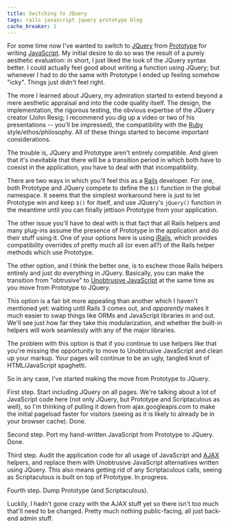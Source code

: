 ```yaml
---
title: Switching to JQuery
tags: rails javascript jquery prototype blog
cache_breaker: 1
---
```


For some time now I've wanted to switch to [JQuery](/wiki/JQuery) from [Prototype](/wiki/Prototype) for writing [JavaScript](/wiki/JavaScript). My initial desire to do so was the result of a purely aesthetic evaluation: in short, I just liked the look of the JQuery syntax better. I could actually feel good about writing a function using JQuery; but whenever I had to do the same with Prototype I ended up feeling somehow "icky". Things just didn't feel right.

The more I learned about JQuery, my admiration started to extend beyond a mere aesthetic appraisal and into the code quality itself. The design, the implementation, the rigorous testing, the obvious expertise of the JQuery creator (John Resig; I recommend you dig up a video or two of his presentations -- you'll be impressed), the compatibility with the [Ruby](/wiki/Ruby) style/ethos/philosophy. All of these things started to become important considerations.

The trouble is, JQuery and Prototype aren't entirely compatible. And given that it's inevitable that there will be a transition period in which both have to coexist in the application, you have to deal with that incompatibility.

There are two ways in which you'll feel this as a [Rails](/wiki/Rails) developer. For one, both Prototype and JQuery compete to define the `$()` function in the global namespace. It seems that the simplest workaround here is just to let Prototype win and keep `$()` for itself, and use JQuery's `jQuery()` function in the meantime until you can finally jettison Prototype from your application.

The other issue you'll have to deal with is that fact that all Rails helpers and many plug-ins assume the presence of Prototype in the application and do their stuff using it. One of your options here is using [jRails](/wiki/jRails), which provides compatibility overrides of pretty much all (or even all?) of the Rails helper methods which use Prototype.

The other option, and I think the better one, is to eschew those Rails helpers entirely and just do everything in JQuery. Basically, you can make the transition from "obtrusive" to [Unobtrusive JavaScript](/wiki/Unobtrusive_JavaScript) at the same time as you move from Prototype to JQuery.

This option is a fair bit more appealing than another which I haven't mentioned yet: waiting until Rails 3 comes out, and *apparently* makes it much easier to swap things like ORMs and JavaScript libraries in and out. We'll see just how far they take this modularization, and whether the built-in helpers will work seamlessly with any of the major libraries.

The problem with this option is that if you continue to use helpers like that you're missing the opportunity to move to Unobtrusive JavaScript and clean up your markup. Your pages will continue to be an ugly, tangled knot of HTML/JavaScript spaghetti.

So in any case, I've started making the move from Prototype to JQuery.

First step. Start including JQuery on all pages. We're talking about a lot of JavaScript code here (not only JQuery, but Prototype and Scriptaculous as well), so I'm thinking of pulling it down from ajax.googleapis.com to make the initial pageload faster for visitors (seeing as it is likely to already be in your browser cache). Done.

Second step. Port my hand-written JavaScript from Prototype to JQuery. Done.

Third step. Audit the application code for all usage of JavaScript and [AJAX](/wiki/AJAX) helpers, and replace them with Unobtrusive JavaScript alternatives written using JQuery. This also means getting rid of any Scriptaculous calls, seeing as Scriptaculous is built on top of Prototype. In progress.

Fourth step. Dump Prototype (and Scriptaculous).

Luckily, I hadn't gone crazy with the AJAX stuff yet so there isn't too much that'll need to be changed. Pretty much nothing public-facing, all just back-end admin stuff.
